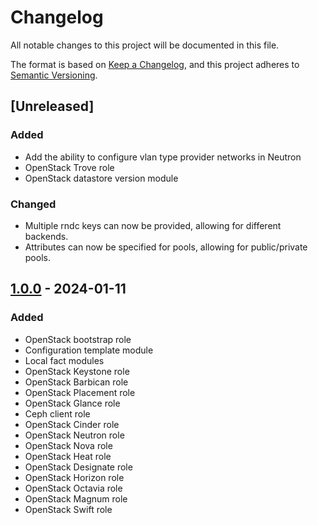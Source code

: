 # Changelog

All notable changes to this project will be documented in this file.

The format is based on [Keep a Changelog](https://keepachangelog.com/en/1.0.0/),
and this project adheres to [Semantic Versioning](https://semver.org/spec/v2.0.0.html).

## [Unreleased]

### Added

- Add the ability to configure vlan type provider networks in Neutron
- OpenStack Trove role
- OpenStack datastore version module

### Changed

- Multiple rndc keys can now be provided, allowing for different backends.
- Attributes can now be specified for pools, allowing for public/private pools.

## [1.0.0] - 2024-01-11

### Added

- OpenStack bootstrap role
- Configuration template module
- Local fact modules
- OpenStack Keystone role
- OpenStack Barbican role
- OpenStack Placement role
- OpenStack Glance role
- Ceph client role
- OpenStack Cinder role
- OpenStack Neutron role
- OpenStack Nova role
- OpenStack Heat role
- OpenStack Designate role
- OpenStack Horizon role
- OpenStack Octavia role
- OpenStack Magnum role
- OpenStack Swift role

[1.0.0]: https://git.dubzland.com/dubzland/ansible-collection-openstack/-/tree/1.0.0
